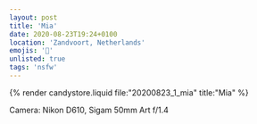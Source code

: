 ```yaml
---
layout: post
title: 'Mia'
date: 2020-08-23T19:24+0100
location: 'Zandvoort, Netherlands'
emojis: '🔞'
unlisted: true
tags: 'nsfw'
---
```


{% render candystore.liquid file:"20200823_1_mia" title:"Mia" %}

Camera: Nikon D610, Sigam 50mm Art f/1.4
